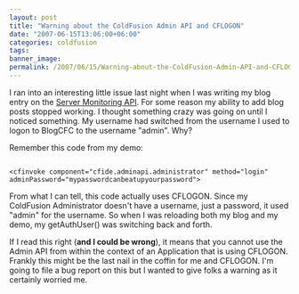 ```yaml
---
layout: post
title: "Warning about the ColdFusion Admin API and CFLOGON"
date: "2007-06-15T13:06:00+06:00"
categories: coldfusion 
tags: 
banner_image: 
permalink: /2007/06/15/Warning-about-the-ColdFusion-Admin-API-and-CFLOGON
---
```


I ran into an interesting little issue last night when I was writing my blog entry on the <a href="http://www.raymondcamden.com/index.cfm/2007/6/14/ColdFusion-8-Server-Monitor-API">Server Monitoring API</a>. For some reason my ability to add blog posts stopped working. I thought something crazy was going on until I noticed something. My username had switched from the username I used to logon to BlogCFC to the username "admin". Why? 

Remember this code from my demo:

<code>
&lt;cfinvoke component="cfide.adminapi.administrator" method="login" adminPassword="mypasswordcanbeatupyourpassword"&gt;
</code>

From what I can tell, this code actually uses CFLOGON. Since my ColdFusion Administrator doesn't have a username, just a password, it used "admin" for the username. So when I was reloading both my blog and my demo, my getAuthUser() was switching back and forth.

If I read this right (<b>and I could be wrong</b>), it means that you cannot use the Admin API from within the context of an Application that is using CFLOGON. Frankly this might be the last nail in the coffin for me and CFLOGON. I'm going to file a bug report on this but I wanted to give folks a warning as it certainly worried me.